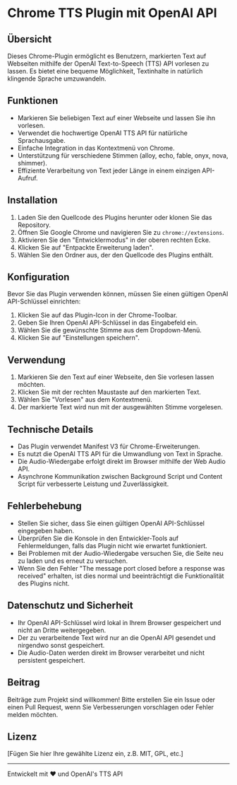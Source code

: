 # Chrome TTS Plugin mit OpenAI API

## Übersicht

Dieses Chrome-Plugin ermöglicht es Benutzern, markierten Text auf Webseiten mithilfe der OpenAI Text-to-Speech (TTS) API vorlesen zu lassen. Es bietet eine bequeme Möglichkeit, Textinhalte in natürlich klingende Sprache umzuwandeln.

## Funktionen

- Markieren Sie beliebigen Text auf einer Webseite und lassen Sie ihn vorlesen.
- Verwendet die hochwertige OpenAI TTS API für natürliche Sprachausgabe.
- Einfache Integration in das Kontextmenü von Chrome.
- Unterstützung für verschiedene Stimmen (alloy, echo, fable, onyx, nova, shimmer).
- Effiziente Verarbeitung von Text jeder Länge in einem einzigen API-Aufruf.

## Installation

1. Laden Sie den Quellcode des Plugins herunter oder klonen Sie das Repository.
2. Öffnen Sie Google Chrome und navigieren Sie zu `chrome://extensions`.
3. Aktivieren Sie den "Entwicklermodus" in der oberen rechten Ecke.
4. Klicken Sie auf "Entpackte Erweiterung laden".
5. Wählen Sie den Ordner aus, der den Quellcode des Plugins enthält.

## Konfiguration

Bevor Sie das Plugin verwenden können, müssen Sie einen gültigen OpenAI API-Schlüssel einrichten:

1. Klicken Sie auf das Plugin-Icon in der Chrome-Toolbar.
2. Geben Sie Ihren OpenAI API-Schlüssel in das Eingabefeld ein.
3. Wählen Sie die gewünschte Stimme aus dem Dropdown-Menü.
4. Klicken Sie auf "Einstellungen speichern".

## Verwendung

1. Markieren Sie den Text auf einer Webseite, den Sie vorlesen lassen möchten.
2. Klicken Sie mit der rechten Maustaste auf den markierten Text.
3. Wählen Sie "Vorlesen" aus dem Kontextmenü.
4. Der markierte Text wird nun mit der ausgewählten Stimme vorgelesen.

## Technische Details

- Das Plugin verwendet Manifest V3 für Chrome-Erweiterungen.
- Es nutzt die OpenAI TTS API für die Umwandlung von Text in Sprache.
- Die Audio-Wiedergabe erfolgt direkt im Browser mithilfe der Web Audio API.
- Asynchrone Kommunikation zwischen Background Script und Content Script für verbesserte Leistung und Zuverlässigkeit.

## Fehlerbehebung

- Stellen Sie sicher, dass Sie einen gültigen OpenAI API-Schlüssel eingegeben haben.
- Überprüfen Sie die Konsole in den Entwickler-Tools auf Fehlermeldungen, falls das Plugin nicht wie erwartet funktioniert.
- Bei Problemen mit der Audio-Wiedergabe versuchen Sie, die Seite neu zu laden und es erneut zu versuchen.
- Wenn Sie den Fehler "The message port closed before a response was received" erhalten, ist dies normal und beeinträchtigt die Funktionalität des Plugins nicht.

## Datenschutz und Sicherheit

- Ihr OpenAI API-Schlüssel wird lokal in Ihrem Browser gespeichert und nicht an Dritte weitergegeben.
- Der zu verarbeitende Text wird nur an die OpenAI API gesendet und nirgendwo sonst gespeichert.
- Die Audio-Daten werden direkt im Browser verarbeitet und nicht persistent gespeichert.

## Beitrag

Beiträge zum Projekt sind willkommen! Bitte erstellen Sie ein Issue oder einen Pull Request, wenn Sie Verbesserungen vorschlagen oder Fehler melden möchten.

## Lizenz

[Fügen Sie hier Ihre gewählte Lizenz ein, z.B. MIT, GPL, etc.]

---

Entwickelt mit ❤️ und OpenAI's TTS API
